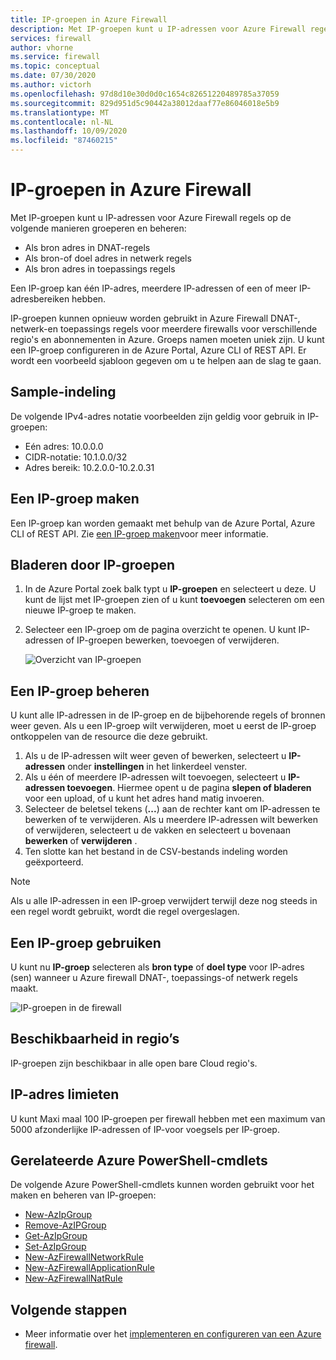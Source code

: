 ```yaml
---
title: IP-groepen in Azure Firewall
description: Met IP-groepen kunt u IP-adressen voor Azure Firewall regels groeperen en beheren.
services: firewall
author: vhorne
ms.service: firewall
ms.topic: conceptual
ms.date: 07/30/2020
ms.author: victorh
ms.openlocfilehash: 97d8d10e30d0d0c1654c82651220489785a37059
ms.sourcegitcommit: 829d951d5c90442a38012daaf77e86046018e5b9
ms.translationtype: MT
ms.contentlocale: nl-NL
ms.lasthandoff: 10/09/2020
ms.locfileid: "87460215"
---
```

# <a name="ip-groups-in-azure-firewall"></a>IP-groepen in Azure Firewall

Met IP-groepen kunt u IP-adressen voor Azure Firewall regels op de volgende manieren groeperen en beheren:

- Als bron adres in DNAT-regels
- Als bron-of doel adres in netwerk regels
- Als bron adres in toepassings regels


Een IP-groep kan één IP-adres, meerdere IP-adressen of een of meer IP-adresbereiken hebben.

IP-groepen kunnen opnieuw worden gebruikt in Azure Firewall DNAT-, netwerk-en toepassings regels voor meerdere firewalls voor verschillende regio's en abonnementen in Azure. Groeps namen moeten uniek zijn. U kunt een IP-groep configureren in de Azure Portal, Azure CLI of REST API. Er wordt een voorbeeld sjabloon gegeven om u te helpen aan de slag te gaan.

## <a name="sample-format"></a>Sample-indeling

De volgende IPv4-adres notatie voorbeelden zijn geldig voor gebruik in IP-groepen:

- Eén adres: 10.0.0.0
- CIDR-notatie: 10.1.0.0/32
- Adres bereik: 10.2.0.0-10.2.0.31

## <a name="create-an-ip-group"></a>Een IP-groep maken

Een IP-groep kan worden gemaakt met behulp van de Azure Portal, Azure CLI of REST API. Zie [een IP-groep maken](create-ip-group.md)voor meer informatie.

## <a name="browse-ip-groups"></a>Bladeren door IP-groepen
1. In de Azure Portal zoek balk typt u **IP-groepen** en selecteert u deze. U kunt de lijst met IP-groepen zien of u kunt **toevoegen** selecteren om een nieuwe IP-groep te maken.
2. Selecteer een IP-groep om de pagina overzicht te openen. U kunt IP-adressen of IP-groepen bewerken, toevoegen of verwijderen.

   ![Overzicht van IP-groepen](media/ip-groups/overview.png)

## <a name="manage-an-ip-group"></a>Een IP-groep beheren

U kunt alle IP-adressen in de IP-groep en de bijbehorende regels of bronnen weer geven. Als u een IP-groep wilt verwijderen, moet u eerst de IP-groep ontkoppelen van de resource die deze gebruikt.

1. Als u de IP-adressen wilt weer geven of bewerken, selecteert u **IP-adressen** onder **instellingen** in het linkerdeel venster.
2. Als u één of meerdere IP-adressen wilt toevoegen, selecteert u **IP-adressen toevoegen**. Hiermee opent u de pagina **slepen of bladeren** voor een upload, of u kunt het adres hand matig invoeren.
3.    Selecteer de beletsel tekens (**...**) aan de rechter kant om IP-adressen te bewerken of te verwijderen. Als u meerdere IP-adressen wilt bewerken of verwijderen, selecteert u de vakken en selecteert u bovenaan **bewerken** of **verwijderen** .
4. Ten slotte kan het bestand in de CSV-bestands indeling worden geëxporteerd.

> [!NOTE]
> Als u alle IP-adressen in een IP-groep verwijdert terwijl deze nog steeds in een regel wordt gebruikt, wordt die regel overgeslagen.


## <a name="use-an-ip-group"></a>Een IP-groep gebruiken

U kunt nu **IP-groep** selecteren als **bron type** of **doel type** voor IP-adres (sen) wanneer u Azure firewall DNAT-, toepassings-of netwerk regels maakt.

![IP-groepen in de firewall](media/ip-groups/fw-ipgroup.png)

## <a name="region-availability"></a>Beschikbaarheid in regio’s

IP-groepen zijn beschikbaar in alle open bare Cloud regio's.

## <a name="ip-address-limits"></a>IP-adres limieten

U kunt Maxi maal 100 IP-groepen per firewall hebben met een maximum van 5000 afzonderlijke IP-adressen of IP-voor voegsels per IP-groep.

## <a name="related-azure-powershell-cmdlets"></a>Gerelateerde Azure PowerShell-cmdlets

De volgende Azure PowerShell-cmdlets kunnen worden gebruikt voor het maken en beheren van IP-groepen:

- [New-AzIpGroup](https://docs.microsoft.com/powershell/module/az.network/new-azipgroup?view=azps-3.4.0)
- [Remove-AzIPGroup](https://docs.microsoft.com/powershell/module/az.network/remove-azipgroup?view=azps-3.4.0)
- [Get-AzIpGroup](https://docs.microsoft.com/powershell/module/az.network/get-azipgroup?view=azps-3.4.0)
- [Set-AzIpGroup](https://docs.microsoft.com/powershell/module/az.network/set-azipgroup?view=azps-3.4.0)
- [New-AzFirewallNetworkRule](https://docs.microsoft.com/powershell/module/az.network/new-azfirewallnetworkrule?view=azps-3.4.0)
- [New-AzFirewallApplicationRule](https://docs.microsoft.com/powershell/module/az.network/new-azfirewallapplicationrule?view=azps-3.4.0)
- [New-AzFirewallNatRule](https://docs.microsoft.com/powershell/module/az.network/new-azfirewallnatrule?view=azps-3.4.0)

## <a name="next-steps"></a>Volgende stappen

- Meer informatie over het [implementeren en configureren van een Azure firewall](tutorial-firewall-deploy-portal.md).